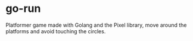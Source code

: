 # go-run
Platformer game made with Golang and the Pixel library, move around the platforms and avoid touching the circles.
